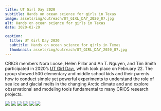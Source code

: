```yaml
---
title: UT Girl Day 2020
subtitle: Hands on ocean science for girls in Texas
image: assets/img/outreach/UT_GIRL_DAY_2020_07.jpg
alt: Hands on ocean science for girls in Texas
date: 2020-02-20

caption:
  title: UT Girl Day 2020
  subtitle: Hands on ocean science for girls in Texas
  thumbnail: assets/img/outreach/UT_GIRL_DAY_2020_07.jpg
---
```

CRIOS members Nora Loose, Helen Pillar and An T. Nguyen, and Tim Smith participated in 2020’s [UT Girl Day:](https://girlday.utexas.edu/), which took place on February 22. The group showed 500 elementary and middle school kids and their parents how to conduct simple yet powerful experiments to understand the role of sea ice and glacial melts in the changing Arctic climate and and explore observational and modeling tools fundamental to many CRIOS research projects.
<br>


<img class="img-fluid" src="assets/img/outreach/UT_GIRL_DAY_2020_01.jpg">

<img class="img-fluid" src="assets/img/outreach/UT_GIRL_DAY_2020_02.jpg">

<img class="img-fluid" src="assets/img/outreach/UT_GIRL_DAY_2020_Cover.JPG">

<img class="img-fluid" src="assets/img/outreach/UT_GIRL_DAY_2020_04.jpg">

<img class="img-fluid" src="assets/img/outreach/UT_GIRL_DAY_2020_05.jpg">

<img class="img-fluid" src="assets/img/outreach/UT_GIRL_DAY_2020_06.JPG">


